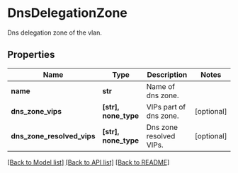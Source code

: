 # DnsDelegationZone

Dns delegation zone of the vlan.

## Properties
Name | Type | Description | Notes
------------ | ------------- | ------------- | -------------
**name** | **str** | Name of dns zone. | 
**dns_zone_vips** | **[str], none_type** | VIPs part of dns zone. | [optional] 
**dns_zone_resolved_vips** | **[str], none_type** | Dns zone resolved VIPs. | [optional] 

[[Back to Model list]](../README.md#documentation-for-models) [[Back to API list]](../README.md#documentation-for-api-endpoints) [[Back to README]](../README.md)


